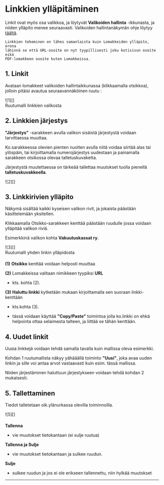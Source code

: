 # Linkkien ylläpitäminen

Linkit ovat myös osa valikkoa, ja löytyvät __Valikoiden hallinta__ -ikkunasta, ja niiden
ylläpito menee seuraavasti. Valikoiden hallintanäkymän ohje löytyy [täältä][10].


````
Linkkien tekeminen on lähes samanlaista kuin Lomakkeiden ylläpito, erona
lähinnä se että URL-osoite on nyt tyypillisesti joku kotisivun osoite eikä
PDF-lomakkeen osoite kuten Lomakkeissa.
````


## 1. Linkit

Avataan lomakkeet valikoiden hallintaikkunassa (klikkaamalla otsikkoa),
jolloin pitäisi avautua seuraavannäköinen ruutu :

<figure class="fig-n border" style="margin:0 0 20px 0">
![1][]
<figcaption>Ruutumalli linkkien valikosta</figcaption>
</figure>


## 2. Linkkien järjestys

__"Järjestys"__ -sarakkeen avulla valikon sisäistä järjestystä voidaan tarvittaessa muuttaa.

Ko.sarakkeessa olevien pienten nuolten avulla niitä voidaa siirtää alas tai ylöspäin,
tai kirjoittamalla numerojärjestys uudestaan ja painamalla sarakkeen otsikossa olevaa talletuskuvaketta.

Järjestystä muutettaessa on tärkeää tallettaa muutokset tuolla pienellä __talletuskuvakkeella__.

<figure class="fig-n border" style="margin:0 0 20px 0">
![2][]
</figure>



## 3. Linkkirivien ylläpito

Näkymä sisältää kaikki kyseisen valikon rivit, ja jokaista päästään käsittelemään yksitellen.

Klikkaamalla Otsikko-sarakkeen kenttää päästään ruudulle jossa voidaan ylläpitää valikon riviä.

Esimerkkinä valikon kohta __Vakuutuskassat ry__.

<figure class="fig-n border" style="margin:0 0 20px 0">
![3][]
<figcaption>Ruutumalli yhden linkin ylläpidosta</figcaption>
</figure>

__(1)__ __Otsikko__ kenttää voidaan helposti muuttaa

__(2)__ Lomakkeissa valitaan nimikkeen tyypiksi  __URL__

* kts. kohta (2).

__(3)__  __Haluttu linkki__ kytketään mukaan kirjoittamalla sen suoraan linkki-kenttään

* kts.kohta (3).

* tässä voidaan käyttää __"Copy/Paste"__ toimintoa jolla ko.linkki on ehkä helpointa ottaa
selaimesta talteen, ja liittää se tähän kenttään.


## 4. Uudet linkit

Uusia linkkejä voidaan tehdä samalla tavalla kuin mallissa oleva esimerkki.

Kohdan 1 ruutumallista näkyy yähääällä toiminto __"Uusi"__, joka avaa uuden linkin
ja sille voi antaa arvot vastaavasti kuin esim. tässä mallissa.

Niiden järjestäminen haluttuun järjestykseen voidaan tehdä kohdan 2 mukaisesti.

## 5. Tallettaminen

Tiedot talletetaan oik.ylänurkassa olevilla toiminnoilla.

<figure class="fig-n border" style="margin:0 0 20px 0">
![5][]
</figure>

__Tallenna__

*   vie muutokset tietokantaan (ei sulje ruutua)

__Tallenna ja Sulje__

*   vie muutokset tietokantaan ja sulkee ruudun.

__Sulje__

*   sulkee ruudun ja jos ei ole erikseen tallennettu, niin hylkää muutokset

----

[1]: kuvat/kuva90.png "Ruutumalli"
[2]: kuvat/kuva70.png "Ruutumalli"
[3]: kuvat/kuva91.png "Ruutumalli"
[5]: kuvat/kuva56.png "Ruutumalli"
[10]: pages/valikot.md
